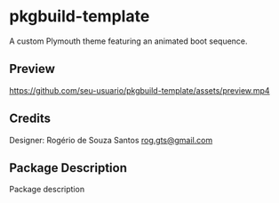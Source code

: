 # pkgbuild-template

A custom Plymouth theme featuring an animated boot sequence.

## Preview
https://github.com/seu-usuario/pkgbuild-template/assets/preview.mp4

## Credits
Designer: Rogério de Souza Santos <rog.gts@gmail.com>

## Package Description
Package description
